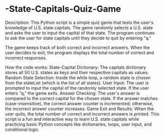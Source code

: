 # -State-Capitals-Quiz-Game
Description:
This Python script is a simple quiz game that tests the user's knowledge of U.S. state capitals. The game randomly selects a U.S. state and asks the user to input the capital of that state. The program continues to ask the user for state capitals until they decide to quit by entering "q."

The game keeps track of both correct and incorrect answers. When the user decides to exit, the program displays the total number of correct and incorrect responses.

How the code works:
State-Capital Dictionary: The capitals dictionary stores all 50 U.S. states as keys and their respective capitals as values.
Random State Selection: Inside the while loop, a random state is chosen from the stateList (which is the list of all states).
User Input: The user is prompted to input the capital of the randomly selected state. If the user enters "q," the game exits.
Answer Checking: The user's answer is compared to the correct capital for the chosen state. If the answer matches (case-insensitive), the correct answer counter is incremented; otherwise, the incorrect answer counter increases.
Game Exit and Results: When the user quits, the total number of correct and incorrect answers is printed.
This script is a fun and interactive way to learn U.S. state capitals while practicing basic Python concepts like dictionaries, loops, user input, and conditional logic.
